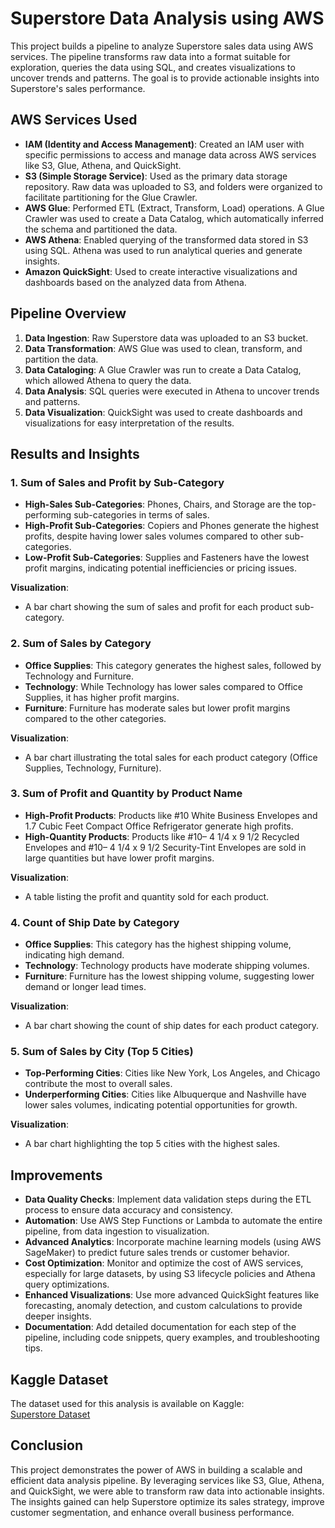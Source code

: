 # Superstore Data Analysis using AWS

This project builds a pipeline to analyze Superstore sales data using AWS services. The pipeline transforms raw data into a format suitable for exploration, queries the data using SQL, and creates visualizations to uncover trends and patterns. The goal is to provide actionable insights into Superstore's sales performance.

## AWS Services Used

- **IAM (Identity and Access Management)**: Created an IAM user with specific permissions to access and manage data across AWS services like S3, Glue, Athena, and QuickSight.
- **S3 (Simple Storage Service)**: Used as the primary data storage repository. Raw data was uploaded to S3, and folders were organized to facilitate partitioning for the Glue Crawler.
- **AWS Glue**: Performed ETL (Extract, Transform, Load) operations. A Glue Crawler was used to create a Data Catalog, which automatically inferred the schema and partitioned the data.
- **AWS Athena**: Enabled querying of the transformed data stored in S3 using SQL. Athena was used to run analytical queries and generate insights.
- **Amazon QuickSight**: Used to create interactive visualizations and dashboards based on the analyzed data from Athena.

## Pipeline Overview

1. **Data Ingestion**: Raw Superstore data was uploaded to an S3 bucket.
2. **Data Transformation**: AWS Glue was used to clean, transform, and partition the data.
3. **Data Cataloging**: A Glue Crawler was run to create a Data Catalog, which allowed Athena to query the data.
4. **Data Analysis**: SQL queries were executed in Athena to uncover trends and patterns.
5. **Data Visualization**: QuickSight was used to create dashboards and visualizations for easy interpretation of the results.

## Results and Insights

### 1. Sum of Sales and Profit by Sub-Category
- **High-Sales Sub-Categories**: Phones, Chairs, and Storage are the top-performing sub-categories in terms of sales.
- **High-Profit Sub-Categories**: Copiers and Phones generate the highest profits, despite having lower sales volumes compared to other sub-categories.
- **Low-Profit Sub-Categories**: Supplies and Fasteners have the lowest profit margins, indicating potential inefficiencies or pricing issues.

**Visualization**:
- A bar chart showing the sum of sales and profit for each product sub-category.

### 2. Sum of Sales by Category
- **Office Supplies**: This category generates the highest sales, followed by Technology and Furniture.
- **Technology**: While Technology has lower sales compared to Office Supplies, it has higher profit margins.
- **Furniture**: Furniture has moderate sales but lower profit margins compared to the other categories.

**Visualization**:
- A bar chart illustrating the total sales for each product category (Office Supplies, Technology, Furniture).

### 3. Sum of Profit and Quantity by Product Name
- **High-Profit Products**: Products like #10 White Business Envelopes and 1.7 Cubic Feet Compact Office Refrigerator generate high profits.
- **High-Quantity Products**: Products like #10– 4 1/4 x 9 1/2 Recycled Envelopes and #10– 4 1/4 x 9 1/2 Security-Tint Envelopes are sold in large quantities but have lower profit margins.

**Visualization**:
- A table listing the profit and quantity sold for each product.

### 4. Count of Ship Date by Category
- **Office Supplies**: This category has the highest shipping volume, indicating high demand.
- **Technology**: Technology products have moderate shipping volumes.
- **Furniture**: Furniture has the lowest shipping volume, suggesting lower demand or longer lead times.

**Visualization**:
- A bar chart showing the count of ship dates for each product category.

### 5. Sum of Sales by City (Top 5 Cities)
- **Top-Performing Cities**: Cities like New York, Los Angeles, and Chicago contribute the most to overall sales.
- **Underperforming Cities**: Cities like Albuquerque and Nashville have lower sales volumes, indicating potential opportunities for growth.

**Visualization**:
- A bar chart highlighting the top 5 cities with the highest sales.

## Improvements

- **Data Quality Checks**: Implement data validation steps during the ETL process to ensure data accuracy and consistency.
- **Automation**: Use AWS Step Functions or Lambda to automate the entire pipeline, from data ingestion to visualization.
- **Advanced Analytics**: Incorporate machine learning models (using AWS SageMaker) to predict future sales trends or customer behavior.
- **Cost Optimization**: Monitor and optimize the cost of AWS services, especially for large datasets, by using S3 lifecycle policies and Athena query optimizations.
- **Enhanced Visualizations**: Use more advanced QuickSight features like forecasting, anomaly detection, and custom calculations to provide deeper insights.
- **Documentation**: Add detailed documentation for each step of the pipeline, including code snippets, query examples, and troubleshooting tips.

## Kaggle Dataset

The dataset used for this analysis is available on Kaggle:  
[Superstore Dataset](https://www.kaggle.com/datasets)

## Conclusion

This project demonstrates the power of AWS in building a scalable and efficient data analysis pipeline. By leveraging services like S3, Glue, Athena, and QuickSight, we were able to transform raw data into actionable insights. The insights gained can help Superstore optimize its sales strategy, improve customer segmentation, and enhance overall business performance.

